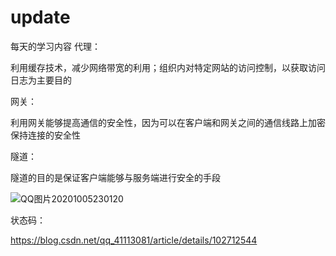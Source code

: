 # update
每天的学习内容
代理：

利用缓存技术，减少网络带宽的利用；组织内对特定网站的访问控制，以获取访问日志为主要目的

网关：

利用网关能够提高通信的安全性，因为可以在客户端和网关之间的通信线路上加密保持连接的安全性

隧道：

隧道的目的是保证客户端能够与服务端进行安全的手段

![QQ图片20201005230120](C:\Users\12603\Desktop\QQ图片20201005230120.png)

   



状态码：

https://blog.csdn.net/qq_41113081/article/details/102712544
